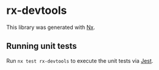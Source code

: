 # rx-devtools

This library was generated with [Nx](https://nx.dev).

## Running unit tests

Run `nx test rx-devtools` to execute the unit tests via [Jest](https://jestjs.io).
